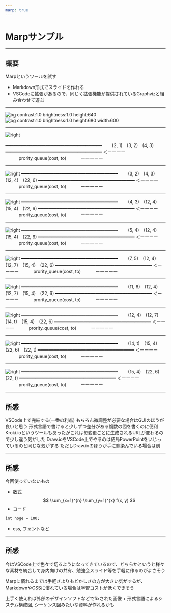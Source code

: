 ```yaml
---
marp: true
---
```

<!-- $theme: gaia -->
<!-- $size: 16:9 -->
<!-- page_number: true -->
<!-- paginate: true -->
# Marpサンプル

--- 

## 概要

Marpというツールを試す
- Markdown形式でスライドを作れる
- VSCodeに拡張があるので、同じく拡張機能が提供されているGraphvizと組み合わせて遊ぶ


---

![bg contrast:1.0 brightness:1.0 height:640 ](picture/marp2.png)
![bg contrast:1.0 brightness:1.0 height:680 width:600](picture/graphviz2.png)

---
![right](viz/s1.dot.svg)

━━━━━━━━━━━━━━━━━━━━━━━━━━━━━━━━━━━━
　　(2, 1)　(3, 2)　(4, 3)
━━━━━━━━━━━━━━━━━━━━━━━━━━━━━━━━━━━━
＜ーーーー 　　　prority_queue(cost, to) 　　　ーーーーー

---
![right](viz/s2.dot.svg)
━━━━━━━━━━━━━━━━━━━━━━━━━━━━━━━━━━━━
　　(3, 2)　(4, 3)　(12, 4)　(22, 6)
━━━━━━━━━━━━━━━━━━━━━━━━━━━━━━━━━━━━
＜ーーーー 　　　prority_queue(cost, to) 　　　ーーーーー

---
![right](viz/s3.dot.svg)
━━━━━━━━━━━━━━━━━━━━━━━━━━━━━━━━━━━━
　　(4, 3)　(12, 4)　(15, 4)　(22, 6)
━━━━━━━━━━━━━━━━━━━━━━━━━━━━━━━━━━━━
＜ーーーー 　　　prority_queue(cost, to) 　　　ーーーーー

---
![right](viz/s4.dot.svg)
━━━━━━━━━━━━━━━━━━━━━━━━━━━━━━━━━━━━
　　(5, 4)　(12, 4)　(15, 4)　(22, 6)
━━━━━━━━━━━━━━━━━━━━━━━━━━━━━━━━━━━━
＜ーーーー 　　　prority_queue(cost, to) 　　　ーーーーー

---
![right](viz/s5.dot.svg)
━━━━━━━━━━━━━━━━━━━━━━━━━━━━━━━━━━━━
　　(7, 5)　(12, 4)　(12, 7)　(15, 4)　(22, 6)
━━━━━━━━━━━━━━━━━━━━━━━━━━━━━━━━━━━━
＜ーーーー 　　　prority_queue(cost, to) 　　　ーーーーー

---
![right](viz/s6.dot.svg)
━━━━━━━━━━━━━━━━━━━━━━━━━━━━━━━━━━━━
　　(11, 6)　(12, 4)　(12, 7)　(15, 4)　(22, 6)
━━━━━━━━━━━━━━━━━━━━━━━━━━━━━━━━━━━━
＜ーーーー 　　　prority_queue(cost, to) 　　　ーーーーー

---
![right](viz/s7.dot.svg)
━━━━━━━━━━━━━━━━━━━━━━━━━━━━━━━━━━━━
　　(12, 4)　(12, 7)　(14, t)　(15, 4)　(22, 6)
━━━━━━━━━━━━━━━━━━━━━━━━━━━━━━━━━━━━
＜ーーーー 　　　prority_queue(cost, to) 　　　ーーーーー

---
![right](viz/s8.dot.svg)
━━━━━━━━━━━━━━━━━━━━━━━━━━━━━━━━━━━━
　　(14, t)　(15, 4)　(22, 6)　(22, t)
━━━━━━━━━━━━━━━━━━━━━━━━━━━━━━━━━━━━
＜ーーーー 　　　prority_queue(cost, to) 　　　ーーーーー

---
![right](viz/s9.dot.svg)
━━━━━━━━━━━━━━━━━━━━━━━━━━━━━━━━━━━━
　　(15, 4)　(22, 6)　(22, t)
━━━━━━━━━━━━━━━━━━━━━━━━━━━━━━━━━━━━
＜ーーーー 　　　prority_queue(cost, to) 　　　ーーーーー

---


## 所感

VSCode上で完結する(一番の利点) 
もちろん微調整が必要な場合はGUIのほうが良いと思う
形式言語で書けると少しずつ差分がある複数の図を書くのに便利
Kroki.ioというツールもあったがこれは毎変更ごとに生成されるURLが変わるので少し違う気がした
Draw.ioをVSCode上でやるのは結局PowerPointをいじっているのと同じな気がする 
ただしDraw.ioのほうが手に馴染んでいる場合は別

--- 

## 所感
今回使っていないもの
- 数式
$$
\sum_{x=1}^{n} \sum_{y=1}^{x} f(x, y)
$$
- コード
```
int hoge = 100;
```
- css, フォントなど

--- 
## 所感
今はVSCode上で色々で切るようになってきているので、どちらかというと様々な素材を統合して身内向けの共有、勉強会スライド等を手軽に作るのがよさそう

Marpに慣れるまでは手軽さよりもどかしさの方が大きい気がするが、MarkdownやCSSに慣れている場合は学習コストが低くできそう

上手く使えれば外部のデザインソフトなどでfixされた画像 + 形式言語によるシステム構成図, シーケンス図みたいな資料が作れるかも
